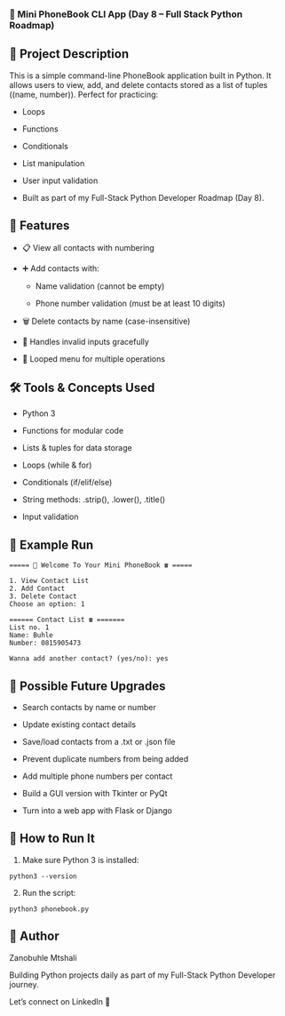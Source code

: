 ### 📵 Mini PhoneBook CLI App (Day 8 – Full Stack Python Roadmap)

## 🧠 Project Description

This is a simple command-line PhoneBook application built in Python.
It allows users to view, add, and delete contacts stored as a list of tuples ((name, number)).
Perfect for practicing:

- Loops

- Functions

- Conditionals

- List manipulation

- User input validation

- Built as part of my Full-Stack Python Developer Roadmap (Day 8).


## 🚀 Features

- 📋 View all contacts with numbering

- ➕ Add contacts with:

    - Name validation (cannot be empty)

    - Phone number validation (must be at least 10 digits)

- 🗑 Delete contacts by name (case-insensitive)

- 🧼 Handles invalid inputs gracefully


- 🔄 Looped menu for multiple operations


## 🛠️ Tools & Concepts Used

- Python 3

- Functions for modular code

- Lists & tuples for data storage

- Loops (while & for)

- Conditionals (if/elif/else)

- String methods: .strip(), .lower(), .title()

- Input validation


## 📸 Example Run

```
===== 📵 Welcome To Your Mini PhoneBook ☎️ =====

1. View Contact List
2. Add Contact
3. Delete Contact
Choose an option: 1

====== Contact List ☎️ =======
List no. 1
Name: Buhle
Number: 0815905473

Wanna add another contact? (yes/no): yes

```

## 🔮 Possible Future Upgrades

- Search contacts by name or number

- Update existing contact details

- Save/load contacts from a .txt or .json file

- Prevent duplicate numbers from being added

- Add multiple phone numbers per contact

- Build a GUI version with Tkinter or PyQt

- Turn into a web app with Flask or Django


## 📁 How to Run It

1. Make sure Python 3 is installed:

```
python3 --version

```

2. Run the script:

```
python3 phonebook.py

```

## 🧠 Author

Zanobuhle Mtshali

Building Python projects daily as part of my Full-Stack Python Developer journey.

Let’s connect on LinkedIn 🚀
